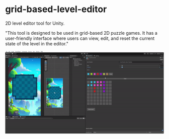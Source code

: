 # grid-based-level-editor

2D level editor tool for Unity.

"This tool is designed to be used in grid-based 2D puzzle games. It has a user-friendly interface where users can view, edit, and reset the current state of the level in the editor."

![ScreenShot](https://github.com/berkencami/grid-based-level-editor/blob/main/gif.gif)



